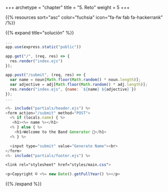 +++
archetype = "chapter"
title = "5. Reto"
weight = 5
+++

{{% resources sort="asc" color="fuchsia" icon="fa-fw fab fa-hackerrank" /%}}

{{% expand title="solución" %}}
```js {title="index.js"}
...
app.use(express.static("public"))

app.get("/", (req, res) => {  
  res.render("index.ejs")
});

app.post("/submit", (req, res) => {
  var name = noun[Math.floor(Math.random() * noun.length)];
  var adjective = adj[Math.floor(Math.random() * adj.length)];
  res.render("index.ejs", {name: `${name} ${adjective}`})
});
...
```

```js {title="index.ejs"}
<%- include("partials/header.ejs") %>
<form action="/submit" method="POST">
  <% if (locals.name) { %>
   <h1><%= name %></h1>
  <% } else { %>
    <h1>Welcome to the Band Generator 🤟</h1>
  <% } %>

  <input type="submit" value="Generate Name"><br>  
</form>
<%- include("partials/footer.ejs") %>
```

```css {title="header.ejs"}
<link rel="stylesheet" href="styles/main.css">
```

```js {title="footer.ejs"}
<p>Copyright © <%= new Date().getFullYear() %></p>
```
{{% /expand %}}

